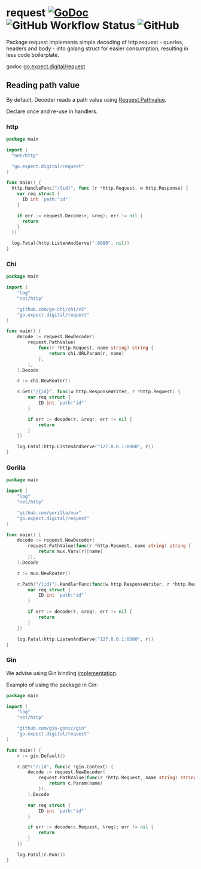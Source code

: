 # request [![GoDoc](https://img.shields.io/badge/pkg.go.dev-doc-blue)](https://pkg.go.dev/go.expect.digital/request) ![GitHub Workflow Status](https://img.shields.io/github/actions/workflow/status/expect-digital/go-request/workflow.yml) ![GitHub](https://img.shields.io/github/license/expect-digital/go-request)

Package request implements simple decoding of http request - queries, headers and body - into golang struct
for easier consumption, resulting in less code boilerplate.

godoc [go.expect.digital/request](https://pkg.go.dev/go.expect.digital/request)

## Reading path value

By default, Decoder reads a path value using [Request.Pathvalue](https://pkg.go.dev/net/http#Request.PathValue).

Declare once and re-use in handlers.

### http

```go
package main

import (
  "net/http"

  "go.expect.digital/request"
)

func main() {
  http.HandleFunc("/{id}", func (r *http.Request, w http.Response) {
    var req struct {
      ID int `path:"id"`
    }

    if err := request.Decode(r, &req); err != nil {
      return
    }
  })

  log.Fatal(http.ListenAndServe(":8080", nil))
}
```

### Chi

```go
package main

import (
	"log"
	"net/http"

	"github.com/go-chi/chi/v5"
	"go.expect.digital/request"
)

func main() {
	decode := request.NewDecoder(
		request.PathValue(
			func(r *http.Request, name string) string {
				return chi.URLParam(r, name)
			},
		),
	).Decode

	r := chi.NewRouter()

	r.Get("/{id}", func(w http.ResponseWriter, r *http.Request) {
		var req struct {
			ID int `path:"id"`
		}

		if err := decode(r, &req); err != nil {
			return
		}
	})

	log.Fatal(http.ListenAndServe("127.0.0.1:8080", r))
}
```

### Gorilla

```go
package main

import (
	"log"
	"net/http"

	"github.com/gorilla/mux"
	"go.expect.digital/request"
)

func main() {
	decode := request.NewDecoder(
		request.PathValue(func(r *http.Request, name string) string {
			return mux.Vars(r)[name]
		}),
	).Decode

	r := mux.NewRouter()

	r.Path("/{id}").HandlerFunc(func(w http.ResponseWriter, r *http.Request) {
		var req struct {
			ID int `path:"id"`
		}

		if err := decode(r, &req); err != nil {
			return
		}
	})

	log.Fatal(http.ListenAndServe("127.0.0.1:8080", r))
}
```

### Gin

We advise using Gin binding [implementation](https://gin-gonic.com/docs/examples/bind-uri/).

Example of using the package in Gin:

```go
package main

import (
	"log"
	"net/http"

	"github.com/gin-gonic/gin"
	"go.expect.digital/request"
)

func main() {
	r := gin.Default()

	r.GET("/:id", func(c *gin.Context) {
		decode := request.NewDecoder(
			request.PathValue(func(r *http.Request, name string) string {
				return c.Param(name)
			}),
		).Decode

		var req struct {
			ID int `path:"id"`
		}

		if err := decode(c.Request, &req); err != nil {
			return
		}
	})

	log.Fatal(r.Run())
}
```
